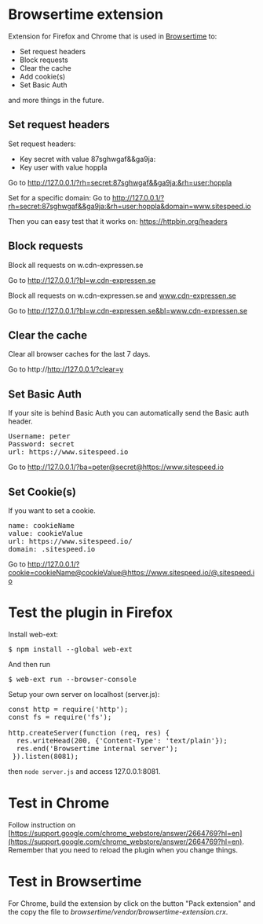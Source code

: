 # Browsertime extension
Extension for Firefox and Chrome that is used in [Browsertime](https://github.com/sitespeedio/browsertime) to:
* Set request headers
* Block requests
* Clear the cache
* Add cookie(s)
* Set Basic Auth

and more things in the future.

## Set request headers
Set request headers:
* Key secret with value 87sghwgaf&&ga9ja:
* Key user with value hoppla

Go to http://127.0.0.1/?rh=secret:87sghwgaf&&ga9ja:&rh=user:hoppla

Set for a specific domain:
Go to http://127.0.0.1/?rh=secret:87sghwgaf&&ga9ja:&rh=user:hoppla&domain=www.sitespeed.io

Then you can easy test that it works on: https://httpbin.org/headers

## Block requests
Block all requests on w.cdn-expressen.se

Go to http://127.0.0.1/?bl=w.cdn-expressen.se

Block all requests on w.cdn-expressen.se and www.cdn-expressen.se

Go to http://127.0.0.1/?bl=w.cdn-expressen.se&bl=www.cdn-expressen.se

## Clear the cache
Clear all browser caches for the last 7 days.

Go to http://http://127.0.0.1/?clear=y

## Set Basic Auth
If your site is behind Basic Auth you can automatically send the Basic auth header.

<pre>
Username: peter
Password: secret
url: https://www.sitespeed.io
</pre>

Go to http://127.0.0.1/?ba=peter@secret@https://www.sitespeed.io

## Set Cookie(s)
If you want to set a cookie.

<pre>
name: cookieName
value: cookieValue
url: https://www.sitespeed.io/
domain: .sitespeed.io
</pre>

Go to http://127.0.0.1/?cookie=cookieName@cookieValue@https://www.sitespeed.io/@.sitespeed.io

# Test the plugin in Firefox

Install web-ext:
<pre>$ npm install --global web-ext
</pre>

And then run <pre>$ web-ext run --browser-console
</pre>

Setup your own server on localhost (server.js):
<pre>
const http = require('http');
const fs = require('fs');

http.createServer(function (req, res) {
  res.writeHead(200, {'Content-Type': 'text/plain'});
  res.end('Browsertime internal server');
 }).listen(8081);
</pre>

then <code>node server.js</code> and access 127.0.0.1:8081.

# Test in Chrome

Follow instruction on [https://support.google.com/chrome_webstore/answer/2664769?hl=en](https://support.google.com/chrome_webstore/answer/2664769?hl=en). Remember that you need to reload the plugin when you change things.

# Test in Browsertime

For Chrome, build the extension by click on the button "Pack extension" and the copy the file to <i>browsertime/vendor/browsertime-extension.crx</i>.
